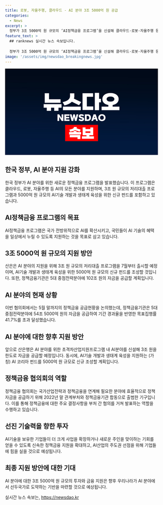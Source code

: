 ```yaml
---
title: 로봇, 자율주행, 클라우드 - AI 분야 3조 5000억 원 공급
categories:
  - News
excerpt: >
  정부가 3조 5000억 원 규모의 ‘AI정책금융 프로그램’을 신설해 클라우드·로봇·자율주행 등 인공지능(AI) 모든 분야의 지원을 강화한다. 정책금융기관은 5대 중점전략분야에 지난 5월까지 54조 5000억 원의 자금을 공급했으며, 2021년 1~5월 중 5대 분야 정책금융 자금공급 현황은 목표집행률 41.7%를 초과하는 것으로 나타났다. 3조 원 규모의 저리 대출 프로그램과 5000억 원 규모의 펀드가 신설될 예정이며, AI산업의 경쟁력을 높이기 위해 유망한 기술력을 가진 AI기업을 지원하기로 했다.
feature_text: >
  ## ranknews 실시간 뉴스 속보입니다.

  정부가 3조 5000억 원 규모의 ‘AI정책금융 프로그램’을 신설해 클라우드·로봇·자율주행 등 인공지능(AI) 모든 분야의 지원을 강화한다. 정책금융기관은 5대 중점전략분야에 지난 5월까지 54조 5000억 원의 자금을 공급했으며, 2021년 1~5월 중 5대 분야 정책금융 자금공급 현황은 목표집행률 41.7%를 초과하는 것으로 나타났다. 3조 원 규모의 저리 대출 프로그램과 5000억 원 규모의 펀드가 신설될 예정이며, AI산업의 경쟁력을 높이기 위해 유망한 기술력을 가진 AI기업을 지원하기로 했다.
image: '/assets/img/newsdao_breakingnews.jpg'
---
```


<p><img src="/assets/img/newsdao_breakingnews.jpg" alt="ranknews 속보" /></p>

<h2 data-ke-size="size26">한국 정부, AI 분야 지원 강화</h2>

<p data-ke-size="size16">한국 정부가 AI 분야를 위한 새로운 정책금융 프로그램을 발표했습니다. 이 프로그램은 클라우드, 로봇, 자율주행 등 AI의 모든 분야를 지원하며, 3조 원 규모의 저리대출 프로그램과 5000억 원 규모의 AI기술 개발과 생태계 육성을 위한 신규 펀드를 포함하고 있습니다.</p>

<h2 data-ke-size="size24">AI정책금융 프로그램의 목표</h2>

<p data-ke-size="size16">AI정책금융 프로그램은 국가 전방위적으로 AI를 확산시키고, 국민들이 AI 기술의 혜택을 일상에서 누릴 수 있도록 지원하는 것을 목표로 삼고 있습니다.</p>

<h2 data-ke-size="size24">3조 5000억 원 규모의 지원 방안</h2>

<p data-ke-size="size16">산은은 AI 분야의 지원을 위해 3조 원 규모의 저리대출 프로그램을 7월부터 출시할 예정이며, AI기술 개발과 생태계 육성을 위한 5000억 원 규모의 신규 펀드를 조성할 것입니다. 또한, 정책금융기관은 5대 중점전략분야에 102조 원의 자금을 공급할 계획입니다.</p>

<h2 data-ke-size="size24">AI 분야의 현재 상황</h2>

<p data-ke-size="size16">이번 협의회에서는 5월 말까지의 정책금융 공급현황을 논의했는데, 정책금융기관은 5대 중점전략분야에 54조 5000억 원의 자금을 공급하여 기간 경과율을 반영한 목표집행률 41.7%를 초과 달성했습니다.</p>

<h2 data-ke-size="size24">AI 분야에 대한 향후 지원 방안</h2>

<p data-ke-size="size16">앞으로 산은행은 AI 분야를 위한 초격차산업지원프로그램 내 AI분야를 신설해 3조 원을 한도로 자금을 공급할 예정입니다. 동시에, AI기술 개발과 생태계 육성을 지원하는 (가칭) AI 코리아 펀드를 5000억 원 규모로 신규 조성할 계획입니다.</p>

<h2 data-ke-size="size24">정책금융 협의회의 역할</h2>

<p data-ke-size="size16">정책금융 협의회는 국가산업전략과 정책금융을 연계해 필요한 분야에 효율적으로 정책자금을 공급하기 위해 2022년 말 관계부처와 정책금융기관 합동으로 출범한 기구입니다. 이를 통해 정책금융에 대한 주요 결정사항을 부처 간 협의를 거쳐 발표하는 역할을 수행하고 있습니다.</p>

<h2 data-ke-size="size24">선진 기술력을 향한 투자</h2>

<p data-ke-size="size16">AI기술을 보유한 기업들이 더 크게 사업을 확장하거나 새로운 주인을 맞이하는 기회를 얻을 수 있도록 신속한 정책금융 지원을 확대하고, AI산업의 주도권 선점을 위해 기업들에 힘을 실을 것으로 예상됩니다.</p>

<h2 data-ke-size="size24">최종 지원 방안에 대한 기대</h2>

<p data-ke-size="size16">AI 분야에 대한 3조 5000억 원 규모의 투자와 금융 지원은 향후 우리나라가 AI 분야에서 선두국가로 도약하는 기반을 마련할 것으로 예상됩니다.</p>
실시간 뉴스 속보는, <a href="https://newsdao.kr" rel="dofollow">https://newsdao.kr</a>


